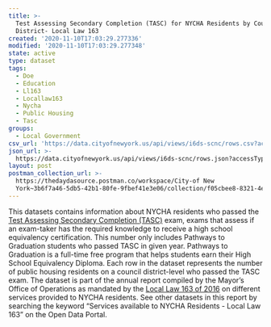 ```yaml
---
title: >-
  Test Assessing Secondary Completion (TASC) for NYCHA Residents by Council
  District- Local Law 163
created: '2020-11-10T17:03:29.277336'
modified: '2020-11-10T17:03:29.277348'
state: active
type: dataset
tags:
  - Doe
  - Education
  - Ll163
  - Locallaw163
  - Nycha
  - Public Housing
  - Tasc
groups:
  - Local Government
csv_url: 'https://data.cityofnewyork.us/api/views/i6ds-scnc/rows.csv?accessType=DOWNLOAD'
json_url: >-
  https://data.cityofnewyork.us/api/views/i6ds-scnc/rows.json?accessType=DOWNLOAD
layout: post
postman_collection_url: >-
  https://thedaydasource.postman.co/workspace/City-of New
  York~3b6f7a46-5db5-42b1-80fe-9fbef41e3e06/collection/f05cbee8-8321-4e5e-919d-18f28998eedf
---
```

This datasets contains information about NYCHA residents who passed the <a href="https://www1.nyc.gov/nyc-resources/service/1763/ged-or-tasc-test">Test Assessing Secondary Completion (TASC)</a> exam, exams that assess if an exam-taker has the required knowledge to receive a high school equivalency certification. This number only includes Pathways to Graduation students who passed TASC in given year. Pathways to Graduation is a full-time free program that helps students earn their High School Equivalency Diploma. Each row in the dataset represents the number of public housing residents on a council district-level who passed the TASC exam.
The dataset is part of the annual report compiled by the Mayor’s Office of Operations as mandated by the <a href="https://legistar.council.nyc.gov/LegislationDetail.aspx?ID=2745761&GUID=2A9FB1D2-A1A8-4484-9D49-6F8332171B66">Local Law 163 of 2016</a> on different services provided to NYCHA residents. See other datasets in this report by searching the keyword “Services available to NYCHA Residents - Local Law 163” on the Open Data Portal.
